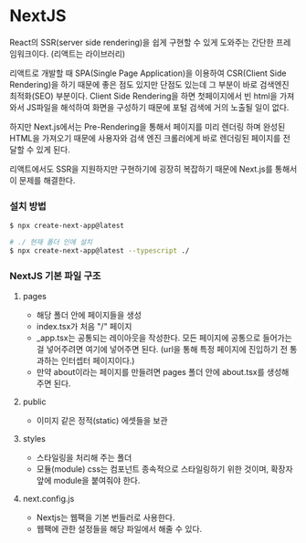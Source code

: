# NextJS

React의 SSR(server side rendering)을 쉽게 구현할 수 있게 도와주는 간단한 프레임워크이다. (리액트는 라이브러리)

리액트로 개발할 때 SPA(Single Page Application)을 이용하여 CSR(Client Side Rendering)을 하기 때문에 좋은 점도 있지만 단점도 있는데 그 부분이 바로 검색엔진 최적화(SEO) 부분이다. Client Side Rendering을 하면 첫페이지에서 빈 html을 가져와서 JS파일을 해석하여 화면을 구성하기 때문에 포털 검색에 거의 노출될 일이 없다.

하지만 Next.js에서는 Pre-Rendering을 통해서 페이지를 미리 렌더링 하며 완성된 HTML을 가져오기 때문에 사용자와 검색 엔진 크롤러에게 바로 렌더링된 페이지를 전달할 수 있게 된다.

리액트에서도 SSR을 지원하지만 구현하기에 굉장히 복잡하기 때문에 Next.js를 통해서 이 문제를 해결한다.

### 설치 방법

```bash
$ npx create-next-app@latest
```

```bash
# ./ 현재 폴더 인에 설치
$ npx create-next-app@latest --typescript ./
```

### NextJS 기본 파일 구조

1. pages

    - 해당 폴더 안에 페이지들을 생성
    - index.tsx가 처음 "/" 페이지
    - _app.tsx는 공통되는 레이아웃을 작성한다. 모든 페이지에 공통으로 들어가는걸 넣어주려면 여기에 넣어주면 된다. (url을 통해 특정 페이지에 진입하기 전 통과하는 인터셉터 페이지이다.)
    - 만약 about이라는 페이지를 만들려면 pages 폴더 안에 about.tsx를 생성해 주면 된다.

2. public

    - 이미지 같은 정적(static) 에셋들을 보관

3. styles

    - 스타일링을 처리해 주는 폴더
    - 모듈(module) css는 컴포넌트 종속적으로 스타일링하기 위한 것이며, 확장자 앞에 module을 붙여줘야 한다.

4. next.config.js

    - Nextjs는 웹팩을 기본 번들러로 사용한다.
    - 웹팩에 관한 설정들을 해당 파일에서 해줄 수 있다.